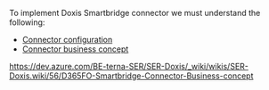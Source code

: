 To implement Doxis Smartbridge connector we must understand the following:
- [Connector configuration](/BE%2Dterna-SER-Connectors/BE%2Dterna-SER-Connectors-for-Dynamics-365-Finance-and-Operations/Smartbridge-Connector/D365FO-Smartbridge-Connector-Business-concept)
- [Connector business concept](/BE%2Dterna-SER-Connectors/BE%2Dterna-SER-Connectors-for-Dynamics-365-Finance-and-Operations/)

https://dev.azure.com/BE-terna-SER/SER-Doxis/_wiki/wikis/SER-Doxis.wiki/56/D365FO-Smartbridge-Connector-Business-concept